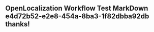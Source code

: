 <properties
ms.topic="hero-topic"
ms.test1="hero-topic"
ms.test2="test"/>

## OpenLocalization Workflow Test MarkDown e4d72b52-e2e8-454a-8ba3-1f82dbba92db thanks!
